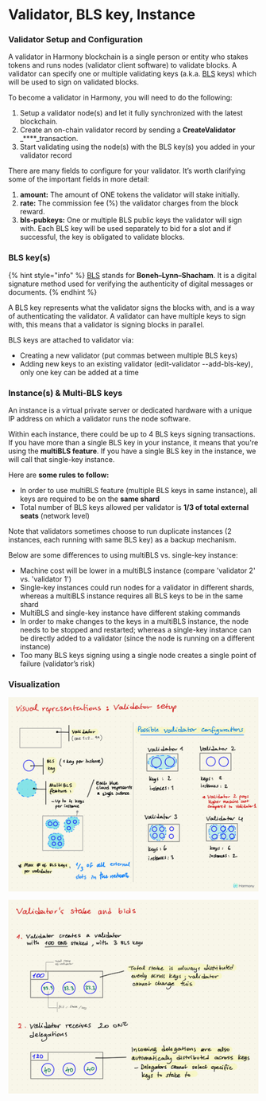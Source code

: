 # Validator, BLS key, Instance

### Validator Setup and Configuration

A validator in Harmony blockchain is a single person or entity who stakes tokens and runs nodes \(validator client software\) to validate blocks. A validator can specify one or multiple validating keys \(a.k.a. [BLS](https://en.wikipedia.org/wiki/Boneh%E2%80%93Lynn%E2%80%93Shacham) keys\) which will be used to sign on validated blocks.

To become a validator in Harmony, you will need to do the following:

1. Setup a validator node\(s\) and let it fully synchronized with the latest blockchain. 
2. Create an on-chain validator record by sending a **CreateValidator** _****_transaction. 
3. Start validating using the node\(s\) with the BLS key\(s\) you added in your validator record

There are many fields to configure for your validator. It’s worth clarifying some of the important fields in more detail:

1. **amount:** The amount of ONE tokens the validator will stake initially.
2. **rate:** The commission fee \(%\) the validator charges from the block reward. 
3. **bls-pubkeys:** One or multiple BLS public keys the validator will sign with. Each BLS key will be used separately to bid for a slot and if successful, the key is obligated to validate blocks. 

### BLS key\(s\)

{% hint style="info" %}
[BLS](https://en.wikipedia.org/wiki/Boneh%E2%80%93Lynn%E2%80%93Shacham) stands for **Boneh–Lynn–Shacham**. It is a digital signature method used for verifying the authenticity of digital messages or documents. 
{% endhint %}

A BLS key represents what the validator signs the blocks with, and is a way of authenticating the validator. A validator can have multiple keys to sign with, this means that a validator is signing blocks in parallel.

BLS keys are attached to validator via:

* Creating a new validator \(put commas between multiple BLS keys\)
* Adding new keys to an existing validator \(edit-validator --add-bls-key\), only one key can be added at a time

### Instance\(s\) & Multi-BLS keys

An instance is a virtual private server or dedicated hardware with a unique IP address on which a validator runs the node software. 

Within each instance, there could be up to 4 BLS keys signing transactions. If you have more than a single BLS key in your instance, it means that you're using the **multiBLS feature**. If you have a single BLS key in the instance, we will call that single-key instance.

Here are **some rules to follow:**

* In order to use multiBLS feature \(multiple BLS keys in same instance\), all keys are required to be on the **same shard**
* Total number of BLS keys allowed per validator is **1/3 of total external seats** \(network level\)

Note that validators sometimes choose to run duplicate instances \(2 instances, each running with same BLS key\) as a backup mechanism.

Below are some differences to using multiBLS vs. single-key instance:

* Machine cost will be lower in a multiBLS instance \(compare 'validator 2' vs. 'validator 1'\)
* Single-key instances could run nodes for a validator in different shards, whereas a multiBLS instance requires all BLS keys to be in the same shard
* MultiBLS and single-key instance have different staking commands
* In order to make changes to the keys in a multiBLS instance, the node needs to be stopped and restarted; whereas a single-key instance can be directly added to a validator \(since the node is running on a different instance\)
* Too many BLS keys signing using a single node creates a single point of failure \(validator’s risk\)

### Visualization

![](../../../.gitbook/assets/image%20%2891%29.png)

![](../../../.gitbook/assets/image%20%2865%29.png)

## 

### 

